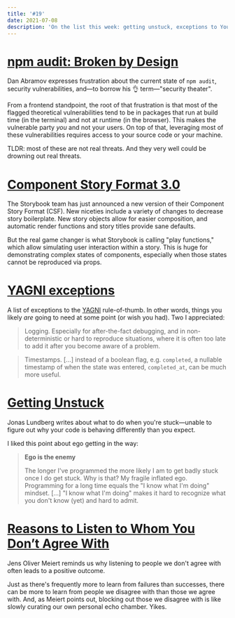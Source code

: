 ```yaml
---
title: '#19'
date: 2021-07-08
description: 'On the list this week: getting unstuck, exceptions to You Aren\'t Gonna Need It, and "security theater."'
---
```


# [npm audit: Broken by Design](https://overreacted.io/npm-audit-broken-by-design/)

Dan Abramov expresses frustration about the current state of `npm audit`, security vulnerabilities, and—to borrow his 👌 term—"security theater".

From a frontend standpoint, the root of that frustration is that most of the flagged theoretical vulnerabilities tend to be in packages that run at build time (in the terminal) and not at runtime (in the browser). This makes the vulnerable party _you_ and not your users. On top of that, leveraging most of these vulnerabilities requires access to your source code or your machine.

TLDR: most of these are not real threats. And they very well could be drowning out real threats.

# [Component Story Format 3.0](https://storybook.js.org/blog/component-story-format-3-0/)

The Storybook team has just announced a new version of their Component Story Format (CSF). New niceties include a variety of changes to decrease story boilerplate. New story objects allow for easier composition, and automatic render functions and story titles provide sane defaults.

But the real game changer is what Storybook is calling "play functions," which allow simulating user interaction within a story. This is huge for demonstrating complex states of components, especially when those states cannot be reproduced via props.

# [YAGNI exceptions](https://lukeplant.me.uk/blog/posts/yagni-exceptions/)

A list of exceptions to the [YAGNI](https://en.wikipedia.org/wiki/You_aren%27t_gonna_need_it) rule-of-thumb. In other words, things you likely _are_ going to need at some point (or wish you had). Two I appreciated:

> Logging. Especially for after-the-fact debugging, and in non-deterministic or hard to reproduce situations, where it is often too late to add it after you become aware of a problem.

> Timestamps. [...] instead of a boolean flag, e.g. `completed`, a nullable timestamp of when the state was entered, `completed_at`, can be much more useful.

# [Getting Unstuck](https://www.iamjonas.me/2021/06/getting-unstuck.html)

Jonas Lundberg writes about what to do when you're stuck—unable to figure out why your code is behaving differently than you expect.

I liked this point about ego getting in the way:

> **Ego is the enemy**
>
> The longer I've programmed the more likely I am to get badly stuck once I do get stuck. Why is that? My fragile inflated ego. Programming for a long time equals the "I know what I'm doing" mindset. [...] "I know what I'm doing" makes it hard to recognize what you don't know (yet) and hard to admit.

# [Reasons to Listen to Whom You Don’t Agree With](https://meiert.com/en/blog/listen/)

Jens Oliver Meiert reminds us why listening to people we don't agree with often leads to a positive outcome.

Just as there's frequently more to learn from failures than successes, there can be more to learn from people we disagree with than those we agree with. And, as Meiert points out, blocking out those we disagree with is like slowly curating our own personal echo chamber. Yikes.
